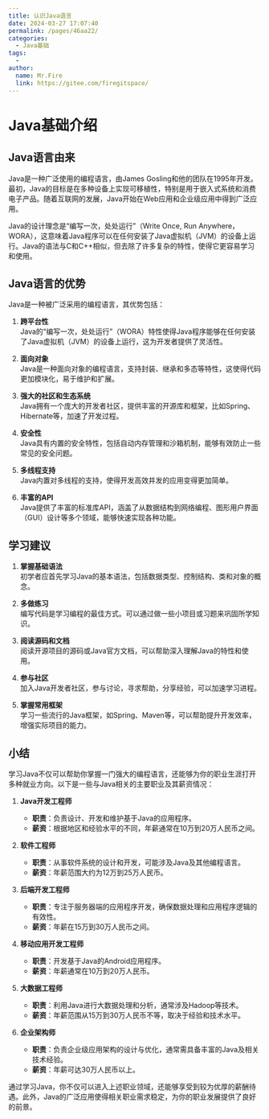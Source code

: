 ```yaml
---
title: 认识Java语言
date: 2024-03-27 17:07:40
permalink: /pages/46aa22/
categories:
  - Java基础
tags:
  - 
author: 
  name: Mr.Fire
  link: https://gitee.com/firegitspace/
---
```

# Java基础介绍

## Java语言由来

Java是一种广泛使用的编程语言，由James Gosling和他的团队在1995年开发。最初，Java的目标是在多种设备上实现可移植性，特别是用于嵌入式系统和消费电子产品。随着互联网的发展，Java开始在Web应用和企业级应用中得到广泛应用。

Java的设计理念是“编写一次，处处运行”（Write Once, Run Anywhere，WORA），这意味着Java程序可以在任何安装了Java虚拟机（JVM）的设备上运行。Java的语法与C和C++相似，但去除了许多复杂的特性，使得它更容易学习和使用。

## Java语言的优势

Java是一种被广泛采用的编程语言，其优势包括：

1. **跨平台性**  
   Java的“编写一次，处处运行”（WORA）特性使得Java程序能够在任何安装了Java虚拟机（JVM）的设备上运行，这为开发者提供了灵活性。

2. **面向对象**  
   Java是一种面向对象的编程语言，支持封装、继承和多态等特性，这使得代码更加模块化，易于维护和扩展。

3. **强大的社区和生态系统**  
   Java拥有一个庞大的开发者社区，提供丰富的开源库和框架，比如Spring、Hibernate等，加速了开发过程。

4. **安全性**  
   Java具有内置的安全特性，包括自动内存管理和沙箱机制，能够有效防止一些常见的安全问题。

5. **多线程支持**  
   Java内置对多线程的支持，使得开发高效并发的应用变得更加简单。

6. **丰富的API**  
   Java提供了丰富的标准库API，涵盖了从数据结构到网络编程、图形用户界面（GUI）设计等多个领域，能够快速实现各种功能。

## 学习建议

1. **掌握基础语法**  
   初学者应首先学习Java的基本语法，包括数据类型、控制结构、类和对象的概念。

2. **多做练习**  
   编写代码是学习编程的最佳方式。可以通过做一些小项目或习题来巩固所学知识。

3. **阅读源码和文档**  
   阅读开源项目的源码或Java官方文档，可以帮助深入理解Java的特性和使用。

4. **参与社区**  
   加入Java开发者社区，参与讨论，寻求帮助，分享经验，可以加速学习进程。

5. **掌握常用框架**  
   学习一些流行的Java框架，如Spring、Maven等，可以帮助提升开发效率，增强实际项目的能力。


## 小结

学习Java不仅可以帮助你掌握一门强大的编程语言，还能够为你的职业生涯打开多种就业方向。以下是一些与Java相关的主要职业及其薪资情况：

1. **Java开发工程师**  
   - **职责**：负责设计、开发和维护基于Java的应用程序。  
   - **薪资**：根据地区和经验水平的不同，年薪通常在10万到20万人民币之间。

2. **软件工程师**  
   - **职责**：从事软件系统的设计和开发，可能涉及Java及其他编程语言。  
   - **薪资**：年薪范围大约为12万到25万人民币。

3. **后端开发工程师**  
   - **职责**：专注于服务器端的应用程序开发，确保数据处理和应用程序逻辑的有效性。  
   - **薪资**：年薪在15万到30万人民币之间。

4. **移动应用开发工程师**  
   - **职责**：开发基于Java的Android应用程序。  
   - **薪资**：年薪通常在10万到20万人民币。

5. **大数据工程师**  
   - **职责**：利用Java进行大数据处理和分析，通常涉及Hadoop等技术。  
   - **薪资**：年薪范围从15万到30万人民币不等，取决于经验和技术水平。

6. **企业架构师**  
   - **职责**：负责企业级应用架构的设计与优化，通常需具备丰富的Java及相关技术经验。  
   - **薪资**：年薪可达30万人民币以上。

通过学习Java，你不仅可以进入上述职业领域，还能够享受到较为优厚的薪酬待遇。此外，Java的广泛应用使得相关职业需求稳定，为你的职业发展提供了良好的前景。
